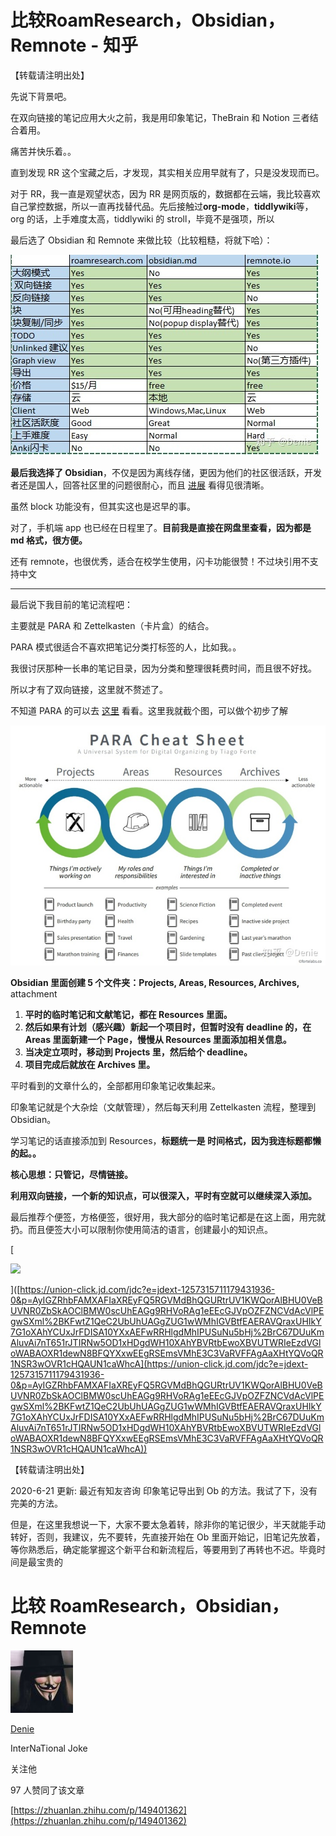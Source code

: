 # 比较RoamResearch，Obsidian，Remnote - 知乎
【转载请注明出处】

先说下背景吧。

在双向链接的笔记应用大火之前，我是用印象笔记，TheBrain 和 Notion 三者结合着用。

痛苦并快乐着。。

直到发现 RR 这个宝藏之后，才发现，其实相关应用早就有了，只是没发现而已。

对于 RR，我一直是观望状态，因为 RR 是网页版的，数据都在云端，我比较喜欢自己掌控数据，所以一直再找替代品。先后接触过**org-mode**，**tiddlywiki**等，org 的话，上手难度太高，tiddlywiki 的 stroll，毕竟不是强项，所以

最后选了 Obsidian 和 Remnote 来做比较（比较粗糙，将就下哈）：

![](https://github.com/OkamiWong/clipped-web-pages/blob/master/Images/2020-9-9%2022-47-08/d351afb7-3545-4157-801d-b52b1766e297.jpeg)

**最后我选择了 Obsidian**，不仅是因为离线存储，更因为他们的社区很活跃，开发者还是国人，回答社区里的问题很耐心，而且 [进展](https://link.zhihu.com/?target=https%3A//trello.com/b/Psqfqp7I/obsidian-roadmap) 看得见很清晰。

虽然 block 功能没有，但其实这也是迟早的事。

对了，手机端 app 也已经在日程里了。**目前我是直接在网盘里查看，因为都是 md 格式，很方便。**

还有 remnote，也很优秀，适合在校学生使用，闪卡功能很赞！不过块引用不支持中文

* * *

最后说下我目前的笔记流程吧：

主要就是 PARA 和 Zettelkasten（卡片盒）的结合。

PARA 模式很适合不喜欢把笔记分类打标签的人，比如我。。

我很讨厌那种一长串的笔记目录，因为分类和整理很耗费时间，而且很不好找。

所以才有了双向链接，这里就不赘述了。

不知道 PARA 的可以去 [这里](https://link.zhihu.com/?target=https%3A//fortelabs.co/page/1/%3Fs%3DPARA) 看看。这里我就截个图，可以做个初步了解

![](https://github.com/OkamiWong/clipped-web-pages/blob/master/Images/2020-9-9%2022-47-08/353bd3cc-e7f6-44cc-aaa2-efd6eb3e16f6.jpeg)

**Obsidian 里面创建 5 个文件夹：Projects, Areas, Resources, Archives,** attachment

1.  **平时的临时笔记和文献笔记，都在 Resources 里面。**
2.  **然后如果有计划（感兴趣）新起一个项目时，但暂时没有 deadline 的，在 Areas 里面新建一个 Page，慢慢从 Resources 里面添加相关信息。**
3.  **当决定立项时，移动到 Projects 里，然后给个 deadline。**
4.  **项目完成后就放在 Archives 里。**

平时看到的文章什么的，全部都用印象笔记收集起来。

印象笔记就是个大杂烩（文献管理），然后每天利用 Zettelkasten 流程，整理到 Obsidian。

学习笔记的话直接添加到 Resources，**标题统一是 时间格式，因为我连标题都懒的起。。**

**核心思想：只管记，尽情链接。**

**利用双向链接，一个新的知识点，可以很深入，平时有空就可以继续深入添加。**

最后推荐个便签，方格便签，很好用，我大部分的临时笔记都是在这上面，用完就扔。而且便签大小可以限制你使用简洁的语言，创建最小的知识点。

\[

![](https://pic4.zhimg.com/v2-8f1edbe79447e8f6793b71f798a6c26c_hd.jpg)

]([https://union-click.jd.com/jdc?e=jdext-1257315711179431936-0&p=AyIGZRhbFAMXAFIaXREyFQ5RGVMdBhQGURtrUV1KWQorAlBHU0VeBUVNR0ZbSkAOClBMW0scUhEAGg9RHVoRAg1eEEcGJVpOZFZNCVdAcVlPEgwSXml%2BKFwtZ1QeC2UbUhUAGgZUG1wWMhIGVBtfEAERAVQraxUHIkY7G1oXAhYCUxJrFDISA10YXxAEFwRRHlgdMhIPUSuNu5bHj%2BrC67DUuKmAluvAi7nT651rJTIRNw5OD1xHDgdWH10XAhYBVRtbEwoXBVUTWRIeEzdVGloWABAOXR1dewN8BFQYXxwEEgRSEmsVMhE3C3VaRVFFAgAaXHtYQVoQR1NSR3wOVR1cHQAUN1caWhcA](https://union-click.jd.com/jdc?e=jdext-1257315711179431936-0&p=AyIGZRhbFAMXAFIaXREyFQ5RGVMdBhQGURtrUV1KWQorAlBHU0VeBUVNR0ZbSkAOClBMW0scUhEAGg9RHVoRAg1eEEcGJVpOZFZNCVdAcVlPEgwSXml%2BKFwtZ1QeC2UbUhUAGgZUG1wWMhIGVBtfEAERAVQraxUHIkY7G1oXAhYCUxJrFDISA10YXxAEFwRRHlgdMhIPUSuNu5bHj%2BrC67DUuKmAluvAi7nT651rJTIRNw5OD1xHDgdWH10XAhYBVRtbEwoXBVUTWRIeEzdVGloWABAOXR1dewN8BFQYXxwEEgRSEmsVMhE3C3VaRVFFAgAaXHtYQVoQR1NSR3wOVR1cHQAUN1caWhcA))

【转载请注明出处】

2020-6-21 更新: 最近有知友咨询 印象笔记导出到 Ob 的方法。我试了下，没有完美的方法。

但是，在这里我想说一下，大家不要太急着转，除非你的笔记很少，半天就能手动转好，否则，我建议，先不要转，先直接开始在 Ob 里面开始记，旧笔记先放着，等你熟悉后，确定能掌握这个新平台和新流程后，等要用到了再转也不迟。毕竟时间是最宝贵的

# 比较 RoamResearch，Obsidian，Remnote

[![](https://github.com/OkamiWong/clipped-web-pages/blob/master/Images/2020-9-9%2022-47-08/a37c831a-5879-43f9-80f9-5626f29614d7.jpeg)
](//www.zhihu.com/people/versun)

[Denie](//www.zhihu.com/people/versun)

InterNaTional Joke

​关注他

97 人赞同了该文章

 [https://zhuanlan.zhihu.com/p/149401362](https://zhuanlan.zhihu.com/p/149401362)
